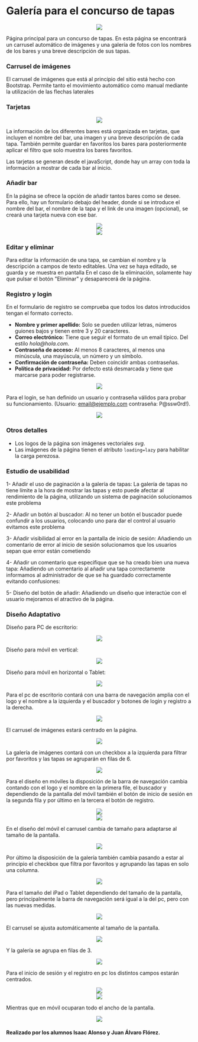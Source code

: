 # Galería para el concurso de tapas

<div style="text-align: center;"><img src="img/readme/pagina.png"></div>

Página principal para un concurso de tapas. En esta página se encontrará un carrusel automático de imágenes y una galería de fotos con los nombres de los bares y una breve descripción de sus tapas.

### Carrusel de imágenes

El carrusel de imágenes que está al principio del sitio está hecho con Bootstrap. Permite tanto el movimiento automático como manual mediante la utilización de las flechas laterales

### Tarjetas

<div style='text-align: center;'><img src="img/readme/tarjetas.png"></div>

La información de los diferentes bares está organizada en tarjetas, que incluyen el nombre del bar, una imagen y una breve descripción de cada tapa. También permite guardar en favoritos los bares para posteriormente aplicar el filtro que solo muestra los bares favoritos.

Las tarjetas se generan desde el javaScript, donde hay un array con toda la información a mostrar de cada bar al inicio. 

### Añadir bar

En la página se ofrece la opción de añadir tantos bares como se desee. Para ello, hay un formulario debajo del header, donde si se introduce el nombre del bar, el nombre de la tapa y el link de una imagen (opcional), se creará una tarjeta nueva con ese bar. 

<div style='text-align: center;'><img src="img/readme/anyadir.png"></div>
<div style='text-align: center;'><img src="img/readme/anyadido.png"></div>

### Editar y eliminar

Para editar la información de una tapa, se cambian el nombre y la descripción a campos de texto editables. Una vez se haya editado, se guarda y se muestra en pantalla
En el caso de la eliminación, solamente hay que pulsar el botón "Eliminar" y desaparecerá de la página.

### Registro y login

En el formulario de registro se comprueba que todos los datos introducidos tengan el formato correcto.

* **Nombre y primer apellido:** Solo se pueden utilizar letras, números guiones bajos y tienen entre 3 y 20 caracteres.
* **Correo electrónico:** Tiene que seguir el formato de un email típico. Del estilo _hola@hola.com_.
* **Contraseña de acceso:** Al menos 8 caracteres, al menos una minúscula, una mayúscula, un número y un símbolo.
* **Confirmación de contraseña:** Deben coincidir ambas contraseñas.
* **Política de privacidad:** Por defecto está desmarcada y tiene que marcarse para poder registrarse.

<div style='text-align: center;'><img src="img/readme/registro.png"></div>

Para el login, se han definido un usuario y contraseña válidos para probar su funcionamiento. (Usuario: email@ejemplo.com contraseña: P@ssw0rd!).

<div style='text-align: center;'><img src="img/readme/login.png"></div>

### Otros detalles

* Los logos de la página son imágenes vectoriales _svg_.
* Las imágenes de la página tienen el atributo `loading=lazy` para habilitar la carga perezosa.

### Estudio de usabilidad

1-	Añadir el uso de paginación a la galería de tapas:
    La galería de tapas no tiene límite a la hora de mostrar las tapas y esto puede afectar al rendimiento de la página, utilizando un sistema de paginación solucionamos este problema 

2-	Añadir un botón al buscador:
    Al no tener un botón el buscador puede confundir a los usuarios, colocando uno para dar el control al usuario evitamos este problema

3-	Añadir visibilidad al error en la pantalla de inicio de sesión:
    Añadiendo un comentario de error al inicio de sesión solucionamos que los usuarios sepan que error están cometiendo 

4-	Añadir un comentario que especifique que se ha creado bien una nueva tapa: 
    Añadiendo un comentario al añadir una tapa correctamente informamos al administrador de que se ha guardado correctamente evitando confusiones:
    
5-	Diseño del botón de añadir: 
    Añadiendo un diseño que interactúe con el usuario mejoramos el atractivo de la página.

### Diseño Adaptativo

Diseño para PC de escritorio:

<div style='text-align: center;'><img src="img/readme/diseñopc.png"></div>

Diseño para móvil en vertical:

<div style='text-align: center;'><img src="img/readme/diseñomovil.png"></div>

Diseño para móvil en horizontal o Tablet:

<div style='text-align: center;'><img src="img/readme/diseñoTablet.png"></div>

Para el pc de escritorio contará con una barra de navegación amplia con el logo y el nombre a la izquierda y el buscador y botones de login y registro a la derecha.

<div style='text-align: center;'><img src="img/readme/navegacionpc.png"></div>

El carrusel de imágenes estará centrado en la página.

<div style='text-align: center;'><img src="img/readme/carrusellpc.png"></div>

La galería de imágenes contará con un checkbox a la izquierda para filtrar por favoritos y las tapas se agruparán en filas de 6.

<div style='text-align: center;'><img src="img/readme/galeriapc.png"></div>


Para el diseño en móviles la disposición de la barra de navegación cambia contando con el logo y el nombre en la primera file, el buscador y dependiendo de la pantalla del móvil también el botón de inicio de sesión en la segunda fila y por último en la tercera el botón de registro.

<div style='text-align: center;'><img src="img/readme/navegadormovil1.png"></div>

<div style='text-align: center;'><img src="img/readme/navegadormovil2.png"></div>

En el diseño del móvil el carrusel cambia de tamaño para adaptarse al tamaño de la pantalla.

<div style='text-align: center;'><img src="img/readme/carruselmovil.png"></div>

Por último la disposición de la galería también cambia pasando a estar al principio el checkbox que filtra por favoritos y agrupando las tapas en solo una columna.

<div style='text-align: center;'><img src="img/readme/galeriamovil.png"></div>


Para el tamaño del iPad o Tablet dependiendo del tamaño de la pantalla, pero principalmente la barra de navegación será igual a la del pc, pero con las nuevas medidas.

<div style='text-align: center;'><img src="img/readme/navegadortablet.png"></div>

El carrusel se ajusta automáticamente al tamaño de la pantalla.

<div style='text-align: center;'><img src="img/readme/carruseltablet.png"></div>

Y la galería se agrupa en filas de 3.

<div style='text-align: center;'><img src="img/readme/galeriatablet.png"></div>


Para el inicio de sesión y el registro en pc los distintos campos estarán centrados.

<div style='text-align: center;'><img src="img/readme/iniciopc.png"></div>
<div style='text-align: center;'><img src="img/readme/registropc.png"></div>

Mientras que en móvil ocuparan todo el ancho de la pantalla.

<div style='text-align: center;'><img src="img/readme/registromovil.png"></div>

#### Realizado por los alumnos Isaac Alonso y Juan Álvaro Flórez.



